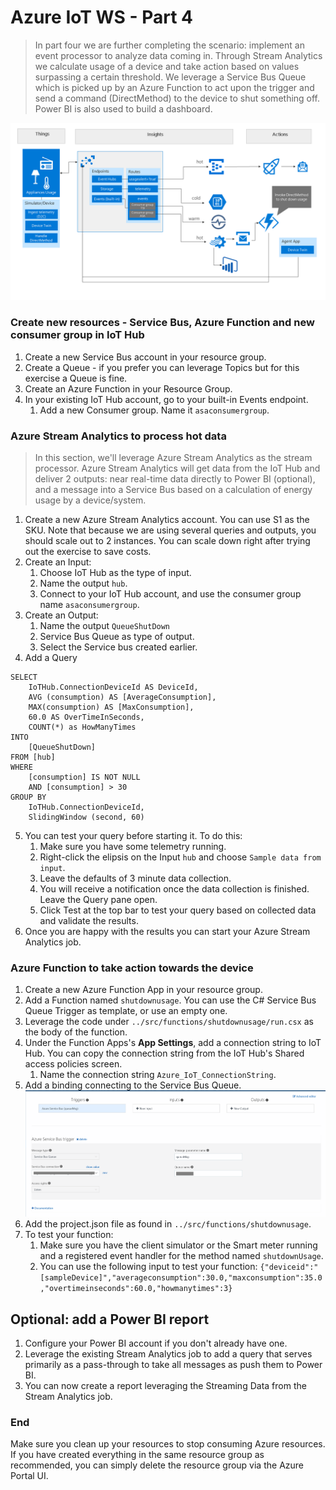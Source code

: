 # Azure IoT WS - Part 4

> In part four we are further completing the scenario: implement an event processor to analyze data coming in. Through Stream Analytics we calculate usage of a device and take action based on values surpassing a certain threshold. We leverage a Service Bus Queue which is picked up by an Azure Function to act upon the trigger and send a command (DirectMethod) to the device to shut something off. Power BI is also used to build a dashboard.

![picture alt](media/part4-architecture.png "Azure Architecture for part 4")

### Create new resources - Service Bus, Azure Function and new consumer group in IoT Hub

1. Create a new Service Bus account in your resource group.
1. Create a Queue - if you prefer you can leverage Topics but for this exercise a Queue is fine.
1. Create an Azure Function in your Resource Group.
1. In your existing IoT Hub account, go to your built-in Events endpoint.
    1. Add a new Consumer group. Name it `asaconsumergroup`.

### Azure Stream Analytics to process hot data

> In this section, we'll leverage Azure Stream Analytics as the stream processor. Azure Stream Analytics will get data from the IoT Hub and deliver 2 outputs: near real-time data directly to Power BI (optional), and a message into a Service Bus based on a calculation of energy usage by a device/system.

1. Create a new Azure Stream Analytics account. You can use S1 as the SKU. Note that because we are using several queries and outputs, you should scale out to 2 instances. You can scale down right after trying out the exercise to save costs.
1. Create an Input:
    1. Choose IoT Hub as the type of input.
    1. Name the output `hub`.
    1. Connect to your IoT Hub account, and use the consumer group name `asaconsumergroup`.
1. Create an Output:
    1. Name the output `QueueShutDown`
    1. Service Bus Queue as type of output.
    1. Select the Service bus created earlier.
1. Add a Query
```
SELECT
    IoTHub.ConnectionDeviceId AS DeviceId,
    AVG (consumption) AS [AverageConsumption],
    MAX(consumption) AS [MaxConsumption],
    60.0 AS OverTimeInSeconds,
    COUNT(*) as HowManyTimes 
INTO
    [QueueShutDown]
FROM [hub]
WHERE
    [consumption] IS NOT NULL 
    AND [consumption] > 30
GROUP BY
    IoTHub.ConnectionDeviceId,
    SlidingWindow (second, 60)
```

5. You can test your query before starting it. To do this:
    1. Make sure you have some telemetry running. 
    1. Right-click the elipsis on the Input `hub` and choose `Sample data from input`.
    1. Leave the defaults of 3 minute data collection.
    1. You will receive a notification once the data collection is finished. Leave the Query pane open.
    1. Click Test at the top bar to test your query based on collected data and validate the results.
6. Once you are happy with the results you can start your Azure Stream Analytics job.

### Azure Function to take action towards the device

1. Create a new Azure Function App in your resource group.
1. Add a Function named `shutdownusage`. You can use the C# Service Bus Queue Trigger as template, or use an empty one.
1. Leverage the code under `../src/functions/shutdownusage/run.csx` as the body of the function. 
1. Under the Function Apps's **App Settings**, add a connection string to IoT Hub. You can copy the connection string from the IoT Hub's Shared access policies screen.
    1. Name the connection string `Azure_IoT_ConnectionString`.
1. Add a binding connecting to the Service Bus Queue.
![picture alt](media/functionbindings.png "Azure Function bindings screen")
1. Add the project.json file as found in `../src/functions/shutdownusage`.
1. To test your function:
    1. Make sure you have the client simulator or the Smart meter running and a registered event handler for the method named `shutdownUsage`. 
    1. You can use the following input to test your function:
    `{"deviceid":"[sampleDevice]","averageconsumption":30.0,"maxconsumption":35.0,"overtimeinseconds":60.0,"howmanytimes":3}`


## Optional: add a Power BI report

1. Configure your Power BI account if you don't already have one.
1. Leverage the existing Stream Analytics job to add a query that serves primarily as a pass-through to take all messages as push them to Power BI.
1. You can now create a report leveraging the Streaming Data from the Stream Analytics job.


### End 
Make sure you clean up your resources to stop consuming Azure resources. If you have created everything in the same resource group as recommended, you can simply delete the resource group via the Azure Portal UI.


